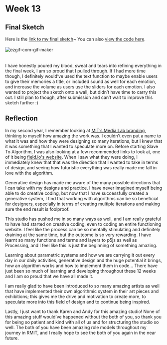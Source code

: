 # Week 13

## Final Sketch

Here is the [link to my final sketch](https://jinnilow.github.io/slavetoalgorithm/MEMCO_JINNI/)~ 
You can also [view the code here](https://github.com/jinnilow/slavetoalgorithm/tree/master/MEMCO_JINNI).
<br /> <br /> 
<img src="https://i.ibb.co/LvNSsR2/ezgif-com-gif-maker.gif" alt="ezgif-com-gif-maker" border="0">           
<br /> <br /> 
I have honestly poured my blood, sweat and tears into refining everything in the final week, I am so proud that I pulled through. If I had more time though, I definitely would’ve used the text function to maybe enable users to give their memories a title, or included sound as well for each emotion, and increase the volume as users use the sliders for each emotion. I also wanted to project the sketch onto a wall, but didn’t have time to carry this out. I still plan to though, after submission and can’t wait to improve this sketch further :)


## Reflection

In my second year, I remember looking at [MIT’s Media Lab branding](https://www.pentagram.com/work/mit-media-lab), thinking to myself how amazing the work was. I couldn’t even put a name to what it was and how they were designing so many iterations, but I knew that it was something that I wanted to speculate more on. Before starting Slave To Algorithm, I was also looking at a few recommended links to look at, one of it being [field.io's website](https://www.field.io/). When I saw what they were doing, I immediately knew that that was the direction that I wanted to take in terms of design, and seeing how futuristic everything was really made me fall in love with the algorithm. 

Generative design has made me aware of the many possible directions that I can take with my designs and practice. I have never imagined myself being able to do creative coding, but now that I have successfully created a generative system, I find that working with algorithms can be so beneficial for
designers, especially in terms of creating multiple iterations and making sure the end result is foolproof. 

This studio has pushed me in so many ways as well, and I am really grateful to have had started on creative coding, even to coding an entire functioning website. I feel like the process can be so mentally stimulating and definitely draining at the same time, but the outcome is so very rewarding. I have learnt so many functions and terms and layers to p5js as well as Processing, and I feel like this is just the beginning of something amazing.

Learning about parametric systems and how we are carrying it out every day in our daily activities, generative design and the huge potential it brings, how an algorithm works and how to implement them in code… There have just been so much of learning and developing throughout these 12 weeks and I am so proud that we have all made it.

I am really glad to have been introduced to so many amazing artists as well that have implemented their own algorithmic system in their art pieces and exhibitions; this gives me the drive and motivation to create more, to speculate more into this field of design and to continue being inspired.

Lastly, I just want to thank Karen and Andy for this amazing studio! None of this amazing stuff would’ve happened without the both of you, so thank you for being so patient and kind with all of us and for structuring the studio so well. The both of you have been amazing role models throughout my journey in RMIT, and I really hope to see the both of you again in the near future. 

